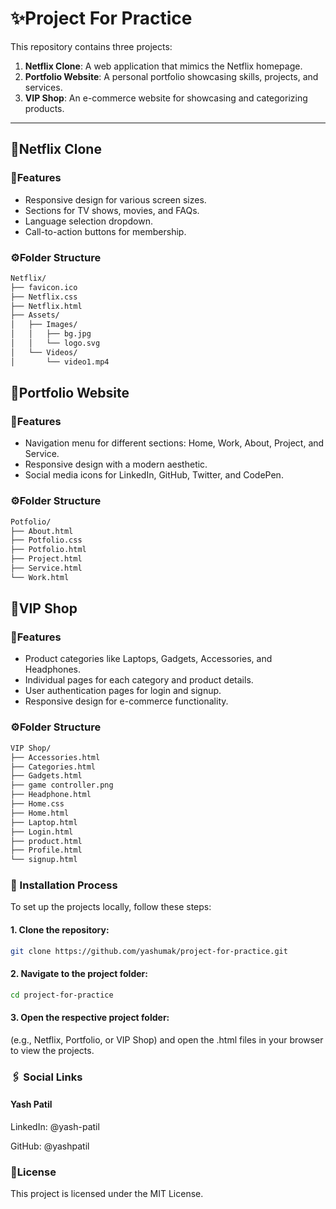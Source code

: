 # ✨Project For Practice

This repository contains three projects:

1. **Netflix Clone**: A web application that mimics the Netflix homepage.
2. **Portfolio Website**: A personal portfolio showcasing skills, projects, and services.
3. **VIP Shop**: An e-commerce website for showcasing and categorizing products.

---

## 📂Netflix Clone

### 🚀Features

- Responsive design for various screen sizes.
- Sections for TV shows, movies, and FAQs.
- Language selection dropdown.
- Call-to-action buttons for membership.

### ⚙️Folder Structure

````bash
Netflix/
├── favicon.ico
├── Netflix.css
├── Netflix.html
├── Assets/
│   ├── Images/
│   │   ├── bg.jpg
│   │   └── logo.svg
│   └── Videos/
│       └── video1.mp4
````

## 📂Portfolio Website

### 🚀Features

- Navigation menu for different sections: Home, Work, About, Project, and Service.
- Responsive design with a modern aesthetic.
- Social media icons for LinkedIn, GitHub, Twitter, and CodePen.

### ⚙️Folder Structure
````bash
Potfolio/
├── About.html
├── Potfolio.css
├── Potfolio.html
├── Project.html
├── Service.html
└── Work.html
````

## 📂VIP Shop

### 🚀Features

- Product categories like Laptops, Gadgets, Accessories, and Headphones.
- Individual pages for each category and product details.
- User authentication pages for login and signup.
- Responsive design for e-commerce functionality.

### ⚙️Folder Structure
````bash
VIP Shop/
├── Accessories.html
├── Categories.html
├── Gadgets.html
├── game controller.png
├── Headphone.html
├── Home.css
├── Home.html
├── Laptop.html
├── Login.html
├── product.html
├── Profile.html
└── signup.html
````

### 📜 Installation Process

To set up the projects locally, follow these steps:

#### 1. Clone the repository:
````bash
git clone https://github.com/yashumak/project-for-practice.git
````
#### 2. Navigate to the project folder:
```bash
cd project-for-practice
````
#### 3. Open the respective project folder:

 (e.g., Netflix, Portfolio, or VIP Shop) and open the .html files in your browser to view the projects.

### 🖇️ Social Links

#### Yash Patil

LinkedIn: @yash-patil

GitHub: @yashpatil

### 🪪License
This project is licensed under the MIT License. 
